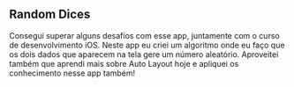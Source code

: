 ## Random Dices

Consegui superar alguns desafios com esse app, juntamente com o curso de desenvolvimento iOS. Neste app eu criei um algoritmo onde eu faço que os dois dados que aparecem na tela gere um número aleatório.
Aproveitei também que aprendi mais sobre Auto Layout hoje e apliquei os conhecimento nesse app também!


